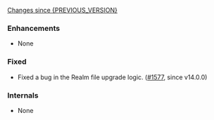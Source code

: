 [Changes since {PREVIOUS_VERSION}](https://github.com/realm/realm-studio/compare/{PREVIOUS_VERSION}...{CURRENT_VERSION})

### Enhancements

- None

### Fixed

- Fixed a bug in the Realm file upgrade logic. ([#1577](https://github.com/realm/realm-studio/issues/1577), since v14.0.0)

### Internals

- None
